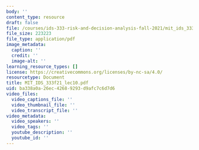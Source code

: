 ```yaml
---
body: ''
content_type: resource
draft: false
file: /courses/ids-333-risk-and-decision-analysis-fall-2021/mit_ids_333f21_lec102.pdf
file_size: 223223
file_type: application/pdf
image_metadata:
  caption: ''
  credit: ''
  image-alt: ''
learning_resource_types: []
license: https://creativecommons.org/licenses/by-nc-sa/4.0/
resourcetype: Document
title: MIT_IDS_333f21_lec10.pdf
uid: ba338a0a-26ec-4268-9293-d9afc7c6d7d6
video_files:
  video_captions_file: ''
  video_thumbnail_file: ''
  video_transcript_file: ''
video_metadata:
  video_speakers: ''
  video_tags: ''
  youtube_description: ''
  youtube_id: ''
---
```

